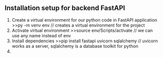 

## Installation setup for backend FastAPI
1.  Create a virtual environment for our python code in FastAPI application
        >>py -m venv env       // creates a virtual environment for the project
2.  Activate virtual environment
        >>source env/Scripts/activate       // we can use any name instead of env
3.  Install dependencies
        >>pip install fastapi uvicorn sqlalchemy       // uvicorn works as a server, sqlalchemy is a database toolkit for python
4.  